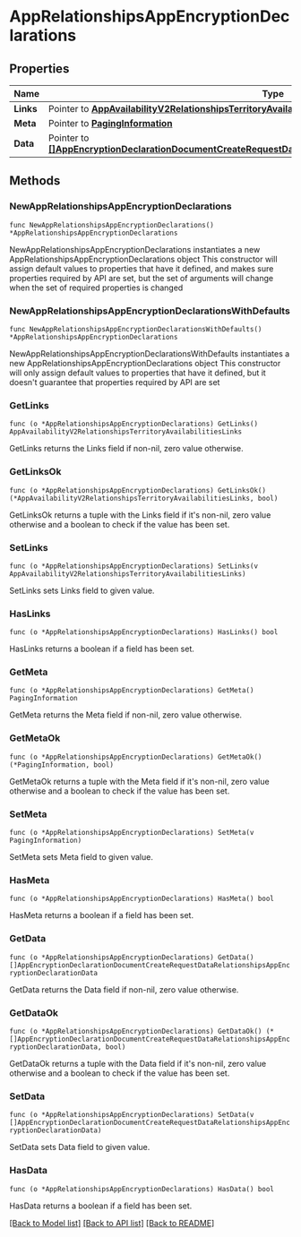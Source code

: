 # AppRelationshipsAppEncryptionDeclarations

## Properties

Name | Type | Description | Notes
------------ | ------------- | ------------- | -------------
**Links** | Pointer to [**AppAvailabilityV2RelationshipsTerritoryAvailabilitiesLinks**](AppAvailabilityV2RelationshipsTerritoryAvailabilitiesLinks.md) |  | [optional] 
**Meta** | Pointer to [**PagingInformation**](PagingInformation.md) |  | [optional] 
**Data** | Pointer to [**[]AppEncryptionDeclarationDocumentCreateRequestDataRelationshipsAppEncryptionDeclarationData**](AppEncryptionDeclarationDocumentCreateRequestDataRelationshipsAppEncryptionDeclarationData.md) |  | [optional] 

## Methods

### NewAppRelationshipsAppEncryptionDeclarations

`func NewAppRelationshipsAppEncryptionDeclarations() *AppRelationshipsAppEncryptionDeclarations`

NewAppRelationshipsAppEncryptionDeclarations instantiates a new AppRelationshipsAppEncryptionDeclarations object
This constructor will assign default values to properties that have it defined,
and makes sure properties required by API are set, but the set of arguments
will change when the set of required properties is changed

### NewAppRelationshipsAppEncryptionDeclarationsWithDefaults

`func NewAppRelationshipsAppEncryptionDeclarationsWithDefaults() *AppRelationshipsAppEncryptionDeclarations`

NewAppRelationshipsAppEncryptionDeclarationsWithDefaults instantiates a new AppRelationshipsAppEncryptionDeclarations object
This constructor will only assign default values to properties that have it defined,
but it doesn't guarantee that properties required by API are set

### GetLinks

`func (o *AppRelationshipsAppEncryptionDeclarations) GetLinks() AppAvailabilityV2RelationshipsTerritoryAvailabilitiesLinks`

GetLinks returns the Links field if non-nil, zero value otherwise.

### GetLinksOk

`func (o *AppRelationshipsAppEncryptionDeclarations) GetLinksOk() (*AppAvailabilityV2RelationshipsTerritoryAvailabilitiesLinks, bool)`

GetLinksOk returns a tuple with the Links field if it's non-nil, zero value otherwise
and a boolean to check if the value has been set.

### SetLinks

`func (o *AppRelationshipsAppEncryptionDeclarations) SetLinks(v AppAvailabilityV2RelationshipsTerritoryAvailabilitiesLinks)`

SetLinks sets Links field to given value.

### HasLinks

`func (o *AppRelationshipsAppEncryptionDeclarations) HasLinks() bool`

HasLinks returns a boolean if a field has been set.

### GetMeta

`func (o *AppRelationshipsAppEncryptionDeclarations) GetMeta() PagingInformation`

GetMeta returns the Meta field if non-nil, zero value otherwise.

### GetMetaOk

`func (o *AppRelationshipsAppEncryptionDeclarations) GetMetaOk() (*PagingInformation, bool)`

GetMetaOk returns a tuple with the Meta field if it's non-nil, zero value otherwise
and a boolean to check if the value has been set.

### SetMeta

`func (o *AppRelationshipsAppEncryptionDeclarations) SetMeta(v PagingInformation)`

SetMeta sets Meta field to given value.

### HasMeta

`func (o *AppRelationshipsAppEncryptionDeclarations) HasMeta() bool`

HasMeta returns a boolean if a field has been set.

### GetData

`func (o *AppRelationshipsAppEncryptionDeclarations) GetData() []AppEncryptionDeclarationDocumentCreateRequestDataRelationshipsAppEncryptionDeclarationData`

GetData returns the Data field if non-nil, zero value otherwise.

### GetDataOk

`func (o *AppRelationshipsAppEncryptionDeclarations) GetDataOk() (*[]AppEncryptionDeclarationDocumentCreateRequestDataRelationshipsAppEncryptionDeclarationData, bool)`

GetDataOk returns a tuple with the Data field if it's non-nil, zero value otherwise
and a boolean to check if the value has been set.

### SetData

`func (o *AppRelationshipsAppEncryptionDeclarations) SetData(v []AppEncryptionDeclarationDocumentCreateRequestDataRelationshipsAppEncryptionDeclarationData)`

SetData sets Data field to given value.

### HasData

`func (o *AppRelationshipsAppEncryptionDeclarations) HasData() bool`

HasData returns a boolean if a field has been set.


[[Back to Model list]](../README.md#documentation-for-models) [[Back to API list]](../README.md#documentation-for-api-endpoints) [[Back to README]](../README.md)



